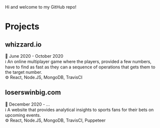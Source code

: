 Hi and welcome to my GitHub repo!

# Projects
## whizzard.io
:date: June 2020 - October 2020  
:information_source: An online multiplayer game where the players, provided a few numbers, have to find as fast as they can a sequence of operations that gets them to the target number.  
:gear: React, Node.JS, MongoDB, TravisCI  

## loserswinbig.com
:date: December 2020 - ...  
:information_source: A website that provides analytical insights to sports fans for their bets on upcoming events.  
:gear: React, Node.JS, MongoDB, TravisCI, Puppeteer  
